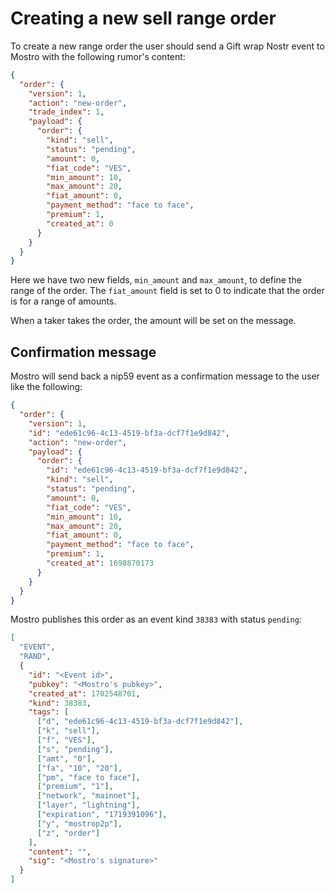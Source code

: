 # Creating a new sell range order

To create a new range order the user should send a Gift wrap Nostr event to Mostro with the following rumor's content:

```json
{
  "order": {
    "version": 1,
    "action": "new-order",
    "trade_index": 1,
    "payload": {
      "order": {
        "kind": "sell",
        "status": "pending",
        "amount": 0,
        "fiat_code": "VES",
        "min_amount": 10,
        "max_amount": 20,
        "fiat_amount": 0,
        "payment_method": "face to face",
        "premium": 1,
        "created_at": 0
      }
    }
  }
}
```

Here we have two new fields, `min_amount` and `max_amount`, to define the range of the order. The `fiat_amount` field is set to 0 to indicate that the order is for a range of amounts.

When a taker takes the order, the amount will be set on the message.

## Confirmation message

Mostro will send back a nip59 event as a confirmation message to the user like the following:

```json
{
  "order": {
    "version": 1,
    "id": "ede61c96-4c13-4519-bf3a-dcf7f1e9d842",
    "action": "new-order",
    "payload": {
      "order": {
        "id": "ede61c96-4c13-4519-bf3a-dcf7f1e9d842",
        "kind": "sell",
        "status": "pending",
        "amount": 0,
        "fiat_code": "VES",
        "min_amount": 10,
        "max_amount": 20,
        "fiat_amount": 0,
        "payment_method": "face to face",
        "premium": 1,
        "created_at": 1698870173
      }
    }
  }
}
```

Mostro publishes this order as an event kind `38383` with status `pending`:

```json
[
  "EVENT",
  "RAND",
  {
    "id": "<Event id>",
    "pubkey": "<Mostro's pubkey>",
    "created_at": 1702548701,
    "kind": 38383,
    "tags": [
      ["d", "ede61c96-4c13-4519-bf3a-dcf7f1e9d842"],
      ["k", "sell"],
      ["f", "VES"],
      ["s", "pending"],
      ["amt", "0"],
      ["fa", "10", "20"],
      ["pm", "face to face"],
      ["premium", "1"],
      ["network", "mainnet"],
      ["layer", "lightning"],
      ["expiration", "1719391096"],
      ["y", "mostrop2p"],
      ["z", "order"]
    ],
    "content": "",
    "sig": "<Mostro's signature>"
  }
]
```
